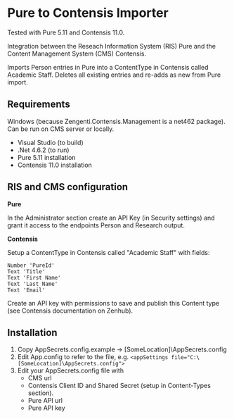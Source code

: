Pure to Contensis Importer
===

Tested with Pure 5.11 and Contensis 11.0.

Integration between the Reseach Information System (RIS) Pure and the Content Management System (CMS) Contensis.

Imports Person entries in Pure into a ContentType in Contensis called Academic Staff. Deletes all existing entries and re-adds as new from Pure import.

Requirements
---
Windows (because Zengenti.Contensis.Management is a net462 package). Can be run on CMS server or locally.

* Visual Studio (to build)
* .Net 4.6.2 (to run)
* Pure 5.11 installation
* Contensis 11.0 installation

RIS and CMS configuration
---

**Pure**

In the Administrator section create an API Key (in Security settings) and grant it access to the endpoints Person and Research output.

**Contensis**

Setup a ContentType in Contensis called "Academic Staff" with fields:
```
Number 'PureId'
Text 'Title'
Text 'First Name'
Text 'Last Name'
Text 'Email'
```

Create an API key with permissions to save and publish this Content type (see Contensis documentation on Zenhub).

Installation
---

1. Copy AppSecrets.config.example -> [SomeLocation]\AppSecrets.config
2. Edit App.config to refer to the file, e.g. `<appSettings file="C:\[SomeLocation]\AppSecrets.config">`
3. Edit your AppSecrets.config file with
    * CMS url
    * Contensis Client ID and Shared Secret (setup in Content-Types section).
    * Pure API url
    * Pure API key

